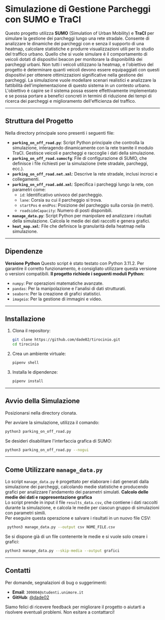 # Simulazione di Gestione Parcheggi con SUMO e TraCI

Questo progetto utilizza **SUMO** (Simulation of Urban Mobility) e **TraCI** per simulare la gestione dei parcheggi lungo una rete stradale. Consente di analizzare le dinamiche dei parcheggi con e senza il supporto di una heatmap, calcolare statistiche e produrre visualizzazioni utili per lo studio del traffico urbano. 
Quello che si vuole simulare è il comportamento di veicoli dotati di dispositivi beacon per monitorare la disponibilità dei parcheggi urbani. Non tutti i veicoli utilizzano la heatmap, e l'obiettivo del progetto è determinare quanti veicoli devono essere equipaggiati con questi dispositivi per ottenere ottimizzazioni significative nella gestione dei parcheggi. La simulazione vuole modellare scenari realistici e analizzare la fattibilità dell'implementazione di questo sistema in un contesto urbano. L'obiettivo è capire se il sistema possa essere effettivamente implementato e se possa portare a benefici concreti in termini di riduzione dei tempi di ricerca dei parcheggi e miglioramento dell'efficienza del traffico.

---
## **Struttura del Progetto**

Nella directory principale sono presenti i seguenti file:

- **`parking_on_off_road.py`**: Script Python principale che controlla la simulazione, interagendo dinamicamente con la rete tramite il modulo TraCI. Gestisce veicoli e parcheggi e raccoglie i dati della simulazione.
- **`parking_on_off_road.sumocfg`**: File di configurazione di SUMO, che definisce i file richiesti per la simulazione (rete stradale, parcheggi, ecc.).
- **`parking_on_off_road.net.xml`**: Descrive la rete stradale, inclusi incroci e collegamenti.
- **`parking_on_off_road.add.xml`**: Specifica i parcheggi lungo la rete, con parametri come:
  - `id`: Identificativo univoco del parcheggio.
  - `lane`: Corsia su cui il parcheggio si trova.
  - `startPos` e `endPos`: Posizione del parcheggio sulla corsia (in metri).
  - `roadsideCapacity`: Numero di posti disponibili.
- **`manage_data.py`**: Script Python per manipolare ed analizzare i risultati della simulazione. Calcola le medie dei dati raccolti e genera grafici.
- **`heat_map.xml`**: File che definisce la granularità della heatmap nella simulazione.
---
## **Dipendenze**
**Versione Python**
Questo script è stato testato con Python 3.11.2. Per garantire il corretto funzionamento, è consigliato utilizzare questa versione o versioni compatibili.
**Il progetto richiede i seguenti moduli Python:**
- `numpy`: Per operazioni matematiche avanzate.
- `pandas`: Per la manipolazione e l'analisi di dati strutturati.
- `seaborn`: Per la creazione di grafici statistici.
- `imageio`: Per la gestione di immagini e video.
---
## **Installazione**

1. Clona il repository:
    ```bash
    git clone https://github.com/dade02/tirocinio.git
    cd tirocinio
    ```
2. Crea un ambiente virtuale:
    ```bash
    pipenv shell
    ```
3. Installa le dipendenze:
    ```bash
    pipenv install
    ```
---
## **Avvio della Simulazione**
Posizionarsi nella directory clonata.

Per avviare la simulazione, utilizza il comando:
```bash
python3 parking_on_off_road.py
```
Se desideri disabilitare l'interfaccia grafica di SUMO:
```bash
python3 parking_on_off_road.py --nogui
```
  

---

## **Come Utilizzare `manage_data.py`**  
Lo script `manage_data.py` è progettato per elaborare i dati generati dalla simulazione dei parcheggi, calcolando medie statistiche e producendo grafici per analizzare l'andamento dei parametri simulati.
**Calcolo delle medie dei dati e rappresentazione grafica**  
Lo script prende in input il file `results_data.csv`, che contiene i dati raccolti durante la simulazione, e calcola le medie per ciascun gruppo di simulazioni con parametri simili.  
Per eseguire questa operazione e salvare i risultati in un nuovo file CSV:  
  ```bash
   python3 manage_data.py --output csv NOME_FILE.csv
  ```
Se si dispone già di un file contenente le medie e si vuole solo creare i grafici:
   ```bash
   python3 manage_data.py --skip-media --output grafici
   ```
---
## **Contatti**  
Per domande, segnalazioni di bug o suggerimenti:  
- **Email**: `309004@studenti.unimore.it`  
- **GitHub**: [@dade02](https://github.com/dade02)   

Siamo felici di ricevere feedback per migliorare il progetto o aiutarti a risolvere eventuali problemi. Non esitare a contattarci!

